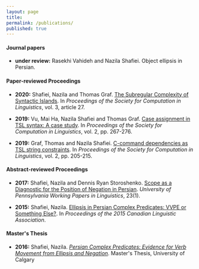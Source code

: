 ```yaml
---
layout: page
title: 
permalink: /publications/
published: true
---
```

#### Journal papers

- **under review:** 	Rasekhi Vahideh and Nazila Shafiei. Object ellipsis in Persian.

#### Paper-reviewed Proceedings

- **2020:**	Shafiei, Nazila and Thomas Graf. [The Subregular Complexity of Syntactic Islands](https://scholarworks.umass.edu/scil/vol3/iss1/27/). In *Proceedings of the Society for Computation in Linguistics*, vol. 3, article 27.  

- **2019:**	Vu, Mai Ha, Nazila Shafiei and Thomas Graf. [Case assignment in TSL syntax: A case study](https://scholarworks.umass.edu/scil/vol2/iss1/28/). In *Proceedings of the Society for Computation in Linguistics*, vol. 2, pp. 267-276.

- **2019:**	Graf, Thomas and Nazila Shafiei. [C-command dependencies as TSL string constraints](https://scholarworks.umass.edu/scil/vol2/iss1/22/). In *Proceedings of the Society for Computation in Linguistics*, vol. 2, pp. 205-215.


#### Abstract-reviewed Proceedings

- **2017:**	Shafiei, Nazila and Dennis Ryan Storoshenko. [Scope as a Diagnostic for the Position of Negation in Persian](https://repository.upenn.edu/cgi/viewcontent.cgi?article=1967&context=pwpl). *University of Pennsylvania Working Papers in Linguistics*, 23(1).

- **2015:**	Shafiei, Nazila. [Ellipsis in Persian Complex Predicates: VVPE or Something Else?](http://cla-acl.ca/wp-content/uploads/Shafiei-2015.pdf). In *Proceedings of the 2015 Canadian Linguistic Association*. 

#### Master's Thesis

- **2016:** Shafiei, Nazila. *[Persian Complex Predicates: Evidence for Verb Movement from Ellipsis and Negation](https://prism.ucalgary.ca/bitstream/handle/11023/2952/ucalgary_2016_shafieiilkhechy_nazila.pdf;jsessionid=B3346904ABBECC29AAC010EC4B22BFE5?sequence=1)*. Master's Thesis, University of Calgary
